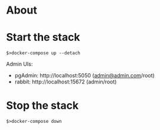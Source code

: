 # About

# Start the stack

```shell
$>docker-compose up --detach
```

Admin UIs:
* pgAdmin: http://localhost:5050 (admin@admin.com/root)
* rabbit: http://localhost:15672 (admin/root)

# Stop the stack

```shell
$>docker-compose down
```

